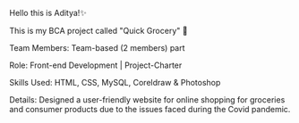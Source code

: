Hello this is Aditya!✨

This is my BCA project called "Quick Grocery" 🛒

Team Members: Team-based (2 members) part

Role: Front-end Development | Project-Charter

Skills Used: HTML, CSS, MySQL, Coreldraw & Photoshop

Details: Designed a user-friendly website for online shopping for groceries and consumer products due to the issues faced during the Covid pandemic.
